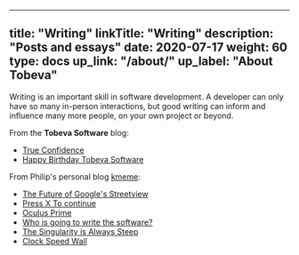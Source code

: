 
---
title: "Writing"
linkTitle: "Writing"
description: "Posts and essays"
date: 2020-07-17
weight: 60
type: docs
up_link: "/about/"
up_label: "About Tobeva"
---

Writing is an important skill in software development. A developer can only
have so many in-person interactions, but good writing can inform and
influence many more people, on your own project or beyond.

From the **Tobeva Software** blog:

* [True Confidence](/blog/2020/04/12/true-confidence/)
* [Happy Birthday Tobeva Software](/blog/2020/04/10/happy-birthday-tobeva-software/)

From Philip's personal blog [kmeme](http://kmeme.com):

* [The Future of Google's Streetview](https://www.kmeme.com/2010/10/future-of-googles-street-view.html)
* [Press X To continue](https://www.kmeme.com/2015/12/press-x-to-continue.html)
* [Oculus Prime](https://www.kmeme.com/2014/06/oculus-prime.html)
* [Who is going to write the software?](https://www.kmeme.com/2014/03/who-is-going-to-write-software.html)
* [The Singularity is Always Steep](https://www.kmeme.com/2010/07/singularity-is-always-steep.html)
* [Clock Speed Wall](https://www.kmeme.com/2010/09/clock-speed-wall.html)
